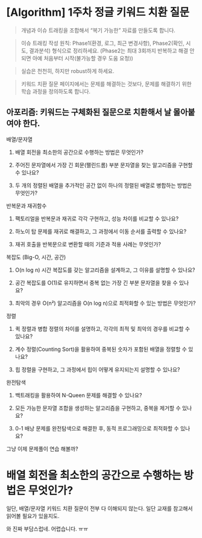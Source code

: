 # [Algorithm] 1주차 정글 키워드 치환 질문 



> 개념과 이슈 트래킹을 조합해서 “복기 가능한” 자료를 만들도록 합니다.

> 이슈 트래킹 작성 원칙: Phase1(환경, 로그, 최근 변경사항), Phase2(확인, 시도, 결과분석) 형식으로 정리하세요. (Phase2는 최대 3회까지 반복하고 해결 안 되면 아예 처음부터 시작(불가능할 경우 도움 요청))

> 실습은 천천히, 하지만 robust하게 하세요. 

> 키워드 치환 질문 페이지에서는 문제를 해결하는 것보다, 문제를 해결하기 위한 학습 과정을 정의하도록 합니다.

## 아포리즘: 키워드는 구체화된 질문으로 치환해서 날 몰아붙여야 한다.

배열/문자열

1.	배열 회전을 최소한의 공간으로 수행하는 방법은 무엇인가?

2.	주어진 문자열에서 가장 긴 회문(팰린드롬) 부분 문자열을 찾는 알고리즘을 구현할 수 있나요?

3.	두 개의 정렬된 배열을 추가적인 공간 없이 하나의 정렬된 배열로 병합하는 방법은 무엇인가?

반복문과 재귀함수

1.	팩토리얼을 반복문과 재귀로 각각 구현하고, 성능 차이를 비교할 수 있나요?

2.	하노이 탑 문제를 재귀로 해결하고, 그 과정에서 이동 순서를 출력할 수 있나요?

3.	재귀 호출을 반복문으로 변환할 때의 기준과 적용 사례는 무엇인가?

복잡도 (Big-O, 시간, 공간)

1.	O(n log n) 시간 복잡도를 갖는 알고리즘을 설계하고, 그 이유를 설명할 수 있나요?

2.	공간 복잡도를 O(1)로 유지하면서 중복 없는 가장 긴 부분 문자열을 찾을 수 있나요?

3.	최악의 경우 O(n²) 알고리즘을 O(n log n)으로 최적화할 수 있는 방법은 무엇인가?

정렬

1.	퀵 정렬과 병합 정렬의 차이를 설명하고, 각각의 최적 및 최악의 경우를 비교할 수 있나요?

2.	계수 정렬(Counting Sort)을 활용하여 중복된 숫자가 포함된 배열을 정렬할 수 있나요?

3.	힙 정렬을 구현하고, 그 과정에서 힙이 어떻게 유지되는지 설명할 수 있나요?

완전탐색

1.	백트래킹을 활용하여 N-Queen 문제를 해결할 수 있나요?

2.	모든 가능한 문자열 조합을 생성하는 알고리즘을 구현하고, 중복을 제거할 수 있나요?

3.	0-1 배낭 문제를 완전탐색으로 해결한 후, 동적 프로그래밍으로 최적화할 수 있나요?



그냥 이제 문제풀이 연습 해볼까? 

# 배열 회전을 최소한의 공간으로 수행하는 방법은 무엇인가?

일단, 배열/문자열 키워드 치환 질문이 전부 다 이해되지 않는다. 일단 교재를 참고해서 읽어볼 필요가 있을지도.

와 진짜 부담스럽네. 어렵습니다. ㅠㅠ



